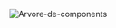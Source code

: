 ![Arvore-de-components](https://user-images.githubusercontent.com/99925453/179131620-f9e3060c-4f19-4a81-b1bc-3e501926ec8b.png)
